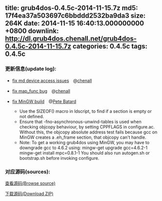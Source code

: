 title: grub4dos-0.4.5c-2014-11-15.7z
md5: 17f4ea37a503697c6bbddd2532ba9da3
size: 264K
date: 2014-11-15 16:40:13.000000000 +0800
downlink: http://dl.grub4dos.chenall.net/grub4dos-0.4.5c-2014-11-15.7z
categories: 0.4.5c
tags: 0.4.5c
---


### 更新信息(update log):
  * [fix md device access issues](https://github.com/chenall/grub4dos/commit/20ff17fc644965abbd9287bcd8a95e395bfaf22c)　@[chenall](https://github.com/chenall)
  * [fix map_func bug](https://github.com/chenall/grub4dos/commit/2b9c56a539b60beaa079fd8eca46131a1cd9cd71)　@[chenall](https://github.com/chenall)
  * [fix MinGW build](https://github.com/chenall/grub4dos/commit/8549aaef6ba1abb047b47df4258e78b8fa9e6cce)　@[Pete Batard](https://github.com/pbatard)
    
    * Use the SIZEOF() macro in ldscript, to find if a section is empty or not defined.
    * Ensure that -fno-asynchronous-unwind-tables is used when checking objcopy behaviour,
      by setting CPPFLAGS in configure.ac. Without this, the objcopy absolute address test
      fails because gcc on MinGW creates a .eh_frame section, that objcopy can't handle.
    * Note: To get a working grub4dos using MinGW, you may have to downgrade gcc to 4.6.2 using:
         mingw-get upgrade gcc=4.6.2-1
         mingw-get install mpc=0.8.1-1
      You should also run autogen.sh or bootstrap.sh before invoking configure.
  
### 对应源码(sources):
  [查看源码(Browse source)](https://github.com/chenall/grub4dos/tree/8549aaef6ba1abb047b47df4258e78b8fa9e6cce)

  [下载源码(Download ZIP)](https://github.com/chenall/grub4dos/archive/8549aaef6ba1abb047b47df4258e78b8fa9e6cce.zip)
